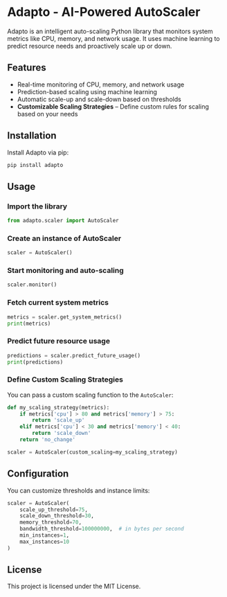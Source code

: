 # Adapto - AI-Powered AutoScaler

Adapto is an intelligent auto-scaling Python library that monitors system metrics like CPU, memory, and network usage. It uses machine learning to predict resource needs and proactively scale up or down.

## Features
- Real-time monitoring of CPU, memory, and network usage
- Prediction-based scaling using machine learning
- Automatic scale-up and scale-down based on thresholds
- **Customizable Scaling Strategies** – Define custom rules for scaling based on your needs

## Installation
Install Adapto via pip:
```sh
pip install adapto
```

## Usage
### Import the library
```python
from adapto.scaler import AutoScaler
```

### Create an instance of AutoScaler
```python
scaler = AutoScaler()
```

### Start monitoring and auto-scaling
```python
scaler.monitor()
```

### Fetch current system metrics
```python
metrics = scaler.get_system_metrics()
print(metrics)
```

### Predict future resource usage
```python
predictions = scaler.predict_future_usage()
print(predictions)
```

### Define Custom Scaling Strategies
You can pass a custom scaling function to the `AutoScaler`:
```python
def my_scaling_strategy(metrics):
    if metrics['cpu'] > 80 and metrics['memory'] > 75:
        return 'scale_up'
    elif metrics['cpu'] < 30 and metrics['memory'] < 40:
        return 'scale_down'
    return 'no_change'

scaler = AutoScaler(custom_scaling=my_scaling_strategy)
```

## Configuration
You can customize thresholds and instance limits:
```python
scaler = AutoScaler(
    scale_up_threshold=75,
    scale_down_threshold=30,
    memory_threshold=70,
    bandwidth_threshold=100000000,  # in bytes per second
    min_instances=1,
    max_instances=10
)
```

## License
This project is licensed under the MIT License.